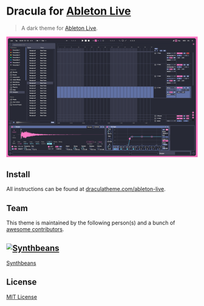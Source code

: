 # Dracula for [Ableton Live](https://www.ableton.com/en/live/)

> A dark theme for [Ableton Live](https://www.ableton.com/en/live/).

![Screenshot](screenshot.png)

## Install

All instructions can be found at [draculatheme.com/ableton-live](https://draculatheme.com/ableton-live).

## Team

This theme is maintained by the following person(s) and a bunch of [awesome contributors](https://github.com/dracula/template/graphs/contributors).

[![Synthbeans](https://scontent-lga3-1.cdninstagram.com/v/t51.2885-19/s150x150/44836718_1016687205201541_6769824428021776384_n.jpg?_nc_ht=scontent-lga3-1.cdninstagram.com&_nc_ohc=FgAGFyxggz8AX_-ukPD&oh=cce5017240a35b8682a104bfd3232e58&oe=5EBE0589)](https://www.instagram.com/synthbeans/)
---
[Synthbeans](https://www.instagram.com/synthbeans/)

## License

[MIT License](./LICENSE)
